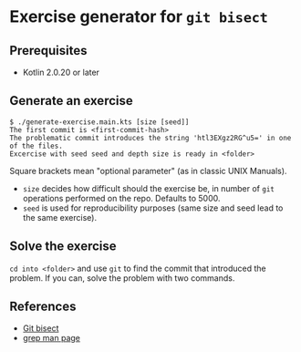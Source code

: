 # Exercise generator for `git bisect`

## Prerequisites
* Kotlin 2.0.20 or later

## Generate an exercise

```console
$ ./generate-exercise.main.kts [size [seed]]
The first commit is <first-commit-hash>
The problematic commit introduces the string 'htl3EXgz2RG^u5=' in one of the files.
Excercise with seed seed and depth size is ready in <folder>
```

Square brackets mean "optional parameter" (as in classic UNIX Manuals).

* `size` decides how difficult should the exercise be, in number of `git` operations performed on the repo.
Defaults to 5000.
* `seed` is used for reproducibility purposes (same size and seed lead to the same exercise).

## Solve the exercise

`cd into <folder>` and use `git` to find the commit that introduced the problem.
If you can, solve the problem with two commands.

## References

* [Git bisect](https://git-scm.com/docs/git-bisect)
* [grep man page](https://man7.org/linux/man-pages/man1/grep.1.html)
